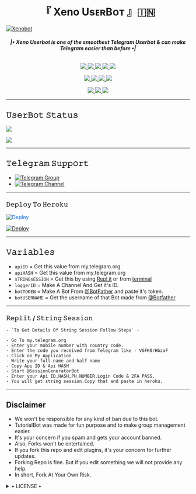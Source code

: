 <h1 align="center">
<b> 『 Xeno UsᴇʀBᴏᴛ 』🇮🇳 </b>
</h1>

[![Xenobot](https://te.legra.ph/file/de7bda5eeb448d89f101e.jpg)](https://github.com/XENO-B0T/Xeno-Userbot)

<h6 align="center">
  <b>|• Xeno Userbot is one of the smoothest Telegram Userbot & can make Telegram easier than before •|</b>
</h6>

<p align="center">
<a href="https://github.com/XENO-B0T/Xeno-Userbot" alt="GitHub closed issues"> <img src="https://img.shields.io/github/issues-closed-raw/LEGEND-OS/LEGENDBOT?style=flat&logo=github&color=success" /> </a>
<a href="https://github.com/XENO-B0T/Xeno-Userbot/graphs/contributors" alt="GitHub contributors"> <img src="https://img.shields.io/github/contributors/LEGEND-OS/LEGENDBOT?style=flat&logo=github" /> </a>
<a href="https://github.com/XENO-B0T/Xeno-Userbot/network/members" alt="GitHub forks"> <img src="https://img.shields.io/github/forks/LEGEND-OS/LEGENDBOT?label=Forks&logo=github" /> </a>
<a href="https://github.com/XENO-B0T/Xeno-Userbot" alt="GitHub closed pull requests"> <img src="https://img.shields.io/github/issues-pr-closed-raw/LEGEND-OS/LEGENDBOT?color=success" /> </a>
<a href="https://github.com/XENO-B0T/Xeno-Userbot" alt="GitHub issues"> <img src="https://img.shields.io/github/issues-raw/LEGEND-OS/LEGENDBOT?style=flat&logo=github&color=yellow" /> </a>
</p>
<p align="center">
<a href="https://www.python.org/" alt="made-with-python"> <img src="https://img.shields.io/badge/Made%20with-Python-1f425f.svg?style=flat&logo=python&color=blue" /> </a>
<a href="https://github.com/XENO-B0T/Xeno-Userbot" alt="Docker!"> <img src="https://aleen42.github.io/badges/src/docker.svg" /> </a>
<a href="https://github.com/XENO-B0T/Xeno-Userbot" alt="GitHub repo size"> <img src="https://img.shields.io/github/repo-size/LEGEND-OS/LEGENDBOT" /> </a>
<a href="https://github.com/XENO-B0T/Xeno-Userbot/blob/master/LICENSE" alt="GPLv3 license"> <img src="https://img.shields.io/badge/License-GPLv3-blue.svg" /> </a>
</p>
<p align="center">
<a href="https://t.me/XenoSupport" alt="Telegram!"> <img src="https://aleen42.github.io/badges/src/telegram.svg" /> </a>
<a href="https://github.com/XENO-B0T/Xeno-Userbot/graphs/commit-activity" alt="Maintenance"> <img src="https://img.shields.io/badge/Maintained%3F-yes-green.svg" /> </a>
<a href="https://makeapullrequest.com" alt="PRs Welcome"> <img src="https://img.shields.io/badge/PRs-welcome-brightgreen.svg?style=flat-square" /> </a>
</p>

------
## 𝚄𝚜𝚎𝚛𝙱𝚘𝚝 𝚂𝚝𝚊𝚝𝚞𝚜 
<p align="left">
    <a href="https://github.com/XENO-B0T/Xeno-Userbot/network/members"><img src="https://img.shields.io/github/forks/LEGEND-OS/LEGENDBOT?label=Forks&logoColor=Black&style=social"></a><p align="left"><a href="https://github.com/LEGEND-OS/LEGENDBOT/stargazers"><img src="https://img.shields.io/github/stars/LEGEND-OS/LEGENDBOT?logoColor=Blue&style=social"></a><p align="left"><a href="https://github.com/LEGEND-OS/LEGENDBOT"></a><p align="left"><a href="https://github.com/LEGEND-OS/LEGENDBOT?"></a>

------
## 𝚃𝚎𝚕𝚎𝚐𝚛𝚊𝚖 𝚂𝚞𝚙𝚙𝚘𝚛𝚝
- [![Telegram Group](https://img.shields.io/badge/Telegram-Group-brightgreen)](https://t.me/Legend_Userbot)
- [![Telegram Channel](https://img.shields.io/badge/Telegram-Channel-brightgreen)](https://t.me/Official_LegendBot)

----------

<h3> 𝙳𝚎𝚙𝚕𝚘𝚢 𝚃𝚘 𝙷𝚎𝚛𝚘𝚔𝚞 </h3>

<a href="https://dashboard.heroku.com/new?button-url=https%3A%2F%2Fgithub.com%2FLEGEND-OS%2FLEGENDBOT&template=https%3A%2F%2Fgithub.com%2FLEGEND-OS%2FLEGENDBOT" rel="nofollow" style="background-color: initial; box-sizing: border-box; color: #0366d6; text-decoration-line: none;"><img alt="Deploy" data-canonical-src="https://www.herokucdn.com/deploy/button.svg" src="https://camo.githubusercontent.com/83b0e95b38892b49184e07ad572c94c8038323fb/68747470733a2f2f7777772e6865726f6b7563646e2e636f6d2f6465706c6f792f627574746f6e2e737667" style="border-style: none; box-sizing: initial; max-width: 100%;" /></a></div>
</a>


[![Deploy](https://te.legra.ph/file/790f510fcae18b35a1022.jpg)](https://dashboard.heroku.com/new?button-url=https%3A%2F%2Fgithub.com%2FXENO-B0T%2FXeno-Userbot&template=https%3A%2F%2Fgithub.com%2FXENO-B0T%2FXeno-Userbot)

---------

## 𝚅𝚊𝚛𝚒𝚊𝚋𝚕𝚎𝚜

- `apiID`  =  Get this value from my.telegram.org
- `apiHASH`  =  Get this value from my.telegram.org
- `sTRINGsESSION`  =  Get this by using [Repl.it](#Repl) or from [terminal](#Terminal)
- `loggerID`  =  Make A Channel And Get it's ID.
- `botTOKEN`  =  Make A Bot From [@BotFather](https://t.me/botfather) and paste it's token.
- `botUSERNAME`  =  Get the username of that Bot made from [@Botfather](https://t.me/botfather)

------
### 𝚁𝚎𝚙𝚕𝚒𝚝 / 𝚂𝚝𝚛𝚒𝚗𝚐 𝚂𝚎𝚜𝚜𝚒𝚘𝚗


    - `To Get Details Of String Session Follow Steps` - 

    - Go To my.telegram.org
    - Enter your mobile number with country code.
    - Enter the code you received from Telegram like - VGFK0rHbzaF
    - Click on My Application
    - Write your full name and half name
    - Copy Api ID & Api HASH
    - Start @SessionGeneratorBot
    - Enter your Api ID,HASH,PH.NUMBER,Login Code & 2FA PASS.
    - You will get string session.Copy that and paste in heroku.

------

## Disclaimer
- We won't be responsible for any kind of ban due to this bot.
- TutorialBot was made for fun purpose and to make group management easier.
- It's your concern if you spam and gets your account banned.
- Also, Forks won't be entertained.
- If you fork this repo and edit plugins, it's your concern for further updates.
- Forking Repo is fine. But if you edit something we will not provide any help.
- In short, Fork At Your Own Risk.

<details>

  <summary> • LICENSE • </summary>

![](https://www.gnu.org/graphics/gplv3-or-later.png)

LEGEND-OS

Poject [LEGENDBOT](https://github.com/LEGEND-OS/LEGENDBOT) is free software: you can redistribute it and/or modify

it under the terms of the GNU General Public License as published by

the Free Software Foundation, either version 3 of the License, or

(at your option) any later version.

This program is distributed in the hope that it will be useful,

but WITHOUT ANY WARRANTY; without even the implied warranty of

MERCHANTABILITY or FITNESS FOR A PARTICULAR PURPOSE.  See the

GNU General Public License for more details.

You should have received a copy of the GNU General Public License

along with this program. If not, see <https://www.gnu.org/licenses/>.

</details>
